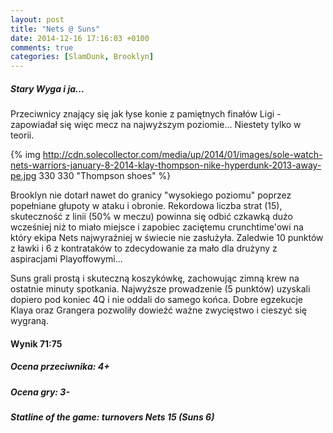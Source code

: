 ```yaml
---
layout: post
title: "Nets @ Suns"
date: 2014-12-16 17:16:03 +0100
comments: true
categories: [SlamDunk, Brooklyn]
---
```


<h5>Stary Wyga i ja...</h5>

Przeciwnicy znający się jak łyse konie z pamiętnych finałów Ligi - zapowiadał się więc mecz na najwyższym poziomie... Niestety tylko w teorii.

<!--more-->

{% img http://cdn.solecollector.com/media/up/2014/01/images/sole-watch-nets-warriors-january-8-2014-klay-thompson-nike-hyperdunk-2013-away-pe.jpg 330 330 "Thompson shoes" %}

Brooklyn nie dotarł nawet do granicy "wysokiego poziomu" poprzez popełniane głupoty w ataku i obronie. Rekordowa liczba strat (15), skuteczność z linii (50% w meczu) powinna się odbić czkawką dużo wcześniej niż to miało miejsce i zapobiec zaciętemu crunchtime'owi na który ekipa Nets najwyraźniej w świecie nie zasłużyła. Zaledwie 10 punktów z ławki i 6 z kontrataków to zdecydowanie za mało dla drużyny z aspiracjami Playoffowymi...

Suns grali prostą i skuteczną koszykówkę, zachowując zimną krew na ostatnie minuty spotkania. Najwyższe prowadzenie (5 punktów) uzyskali dopiero pod koniec 4Q i nie oddali do samego końca. Dobre egzekucje Klaya oraz Grangera pozwoliły dowieźć ważne zwycięstwo i cieszyć się wygraną. 

<h4>Wynik 71:75</h4>
<h5>Ocena przeciwnika: 4+</h5>
<h5>Ocena gry: 3-</h5>
<h5>Statline of the game: turnovers Nets 15 (Suns 6)</h5>